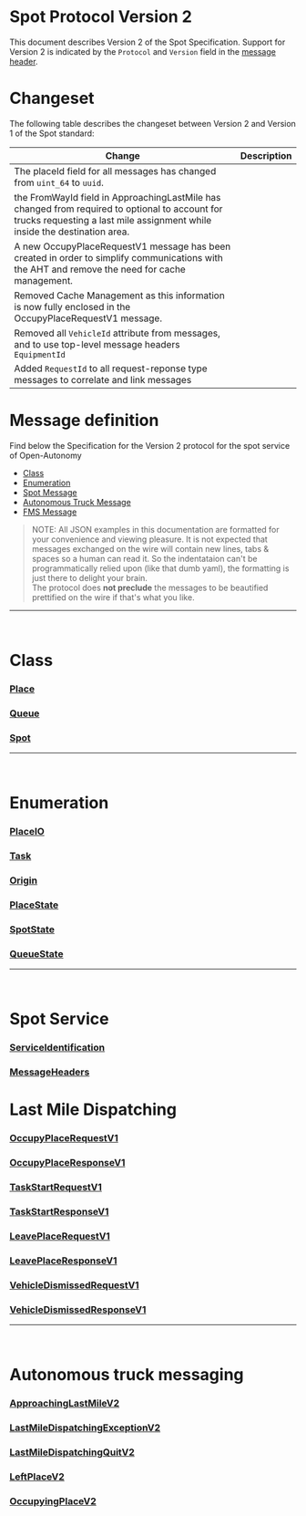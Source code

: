 # Spot Protocol Version 2

This document describes Version 2 of the Spot Specification. Support for Version 2 is indicated by the `Protocol` and `Version` field in the [message header](MessageHeaders.md).

# Changeset
The following table describes the changeset between Version 2 and Version 1 of the Spot standard:

| Change | Description |
|---|---|
| The placeId field for all messages has changed from `uint_64` to `uuid`. |
| the FromWayId field in ApproachingLastMile has changed from required to optional to account for trucks requesting a last mile assignment while inside the destination area. |
| A new OccupyPlaceRequestV1 message has been created in order to simplify communications with the AHT and remove the need for cache management. |
| Removed Cache Management as this information is now fully enclosed in the OccupyPlaceRequestV1 message. |
| Removed all `VehicleId` attribute from messages, and to use top-level message headers `EquipmentId` |
| Added `RequestId` to all request-reponse type messages to correlate and link messages |
 


# Message definition
Find below the Specification for the Version 2 protocol for the spot service of Open-Autonomy
- [Class](#class)
- [Enumeration](#enumeration)
- [Spot Message](#spot-service)
- [Autonomous Truck Message](#Autonomous-truck-messaging)
- [FMS Message](#fms-messaging)

> NOTE: All JSON examples in this documentation are formatted for your convenience and viewing pleasure.  It is not expected that messages exchanged on the wire will contain new lines, tabs & spaces so a human can read it. So the indentataion can't be programmatically relied upon (like that dumb yaml), the formatting is just there to delight your brain. <br> The protocol does **not preclude** the messages to be beautified prettified on the wire if that's what you like.
---

<br>

# Class
### [Place](class_Place.md#place)
### [Queue](class_Place.md#queue)
### [Spot](class_Place.md#spot)
---

<br>

# Enumeration
### [PlaceIO](enum_Place.md#placeio-enumeration)
### [Task](enum_Place.md#task-enumeration)
### [Origin](enum_Place.md#origin-enumeration)
### [PlaceState](enum_Place.md#placestate-enumeration)
### [SpotState](enum_Place.md#spotstate-enumeration)
### [QueueState](enum_Place.md#queuestate-enumeration)
---

<br>

# Spot Service
### [ServiceIdentification](ServiceIdentification.md)
### [MessageHeaders](MessageHeaders.md)
# Last Mile Dispatching
### [OccupyPlaceRequestV1](OccupyPlaceRequestV1.md)
### [OccupyPlaceResponseV1](OccupyPlaceResponseV1.md)
### [TaskStartRequestV1](TaskStartRequestV1.md)
### [TaskStartResponseV1](TaskStartResponseV1.md)
### [LeavePlaceRequestV1](LeavePlaceRequestV1.md)
### [LeavePlaceResponseV1](LeavePlaceResponseV1.md)
### [VehicleDismissedRequestV1](VehicleDismissedRequestV1.md)
### [VehicleDismissedResponseV1](VehicleDismissedResponseV1.md)
---

<br>

# Autonomous truck messaging
### [ApproachingLastMileV2](ApproachingLastMileV2.md)
### [LastMileDispatchingExceptionV2](LastMileDispatchingExceptionV2.md)
### [LastMileDispatchingQuitV2](LastMileDispatchingQuitV2.md)
### [LeftPlaceV2](LeftPlaceV2.md)
### [OccupyingPlaceV2](OccupyingPlaceV2.md)

